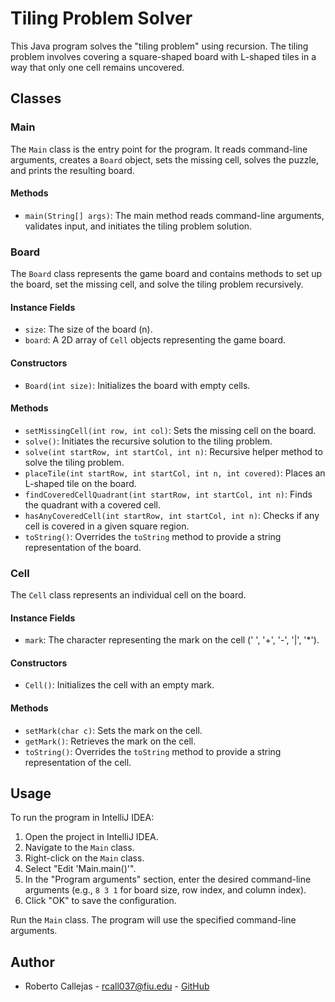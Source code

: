 # Tiling Problem Solver

This Java program solves the "tiling problem" using recursion. The tiling problem involves covering a square-shaped board with L-shaped tiles in a way that only one cell remains uncovered.

## Classes

### Main

The `Main` class is the entry point for the program. It reads command-line arguments, creates a `Board` object, sets the missing cell, solves the puzzle, and prints the resulting board.

#### Methods

- `main(String[] args)`: The main method reads command-line arguments, validates input, and initiates the tiling problem solution.

### Board

The `Board` class represents the game board and contains methods to set up the board, set the missing cell, and solve the tiling problem recursively.

#### Instance Fields

- `size`: The size of the board (n).
- `board`: A 2D array of `Cell` objects representing the game board.

#### Constructors

- `Board(int size)`: Initializes the board with empty cells.

#### Methods

- `setMissingCell(int row, int col)`: Sets the missing cell on the board.
- `solve()`: Initiates the recursive solution to the tiling problem.
- `solve(int startRow, int startCol, int n)`: Recursive helper method to solve the tiling problem.
- `placeTile(int startRow, int startCol, int n, int covered)`: Places an L-shaped tile on the board.
- `findCoveredCellQuadrant(int startRow, int startCol, int n)`: Finds the quadrant with a covered cell.
- `hasAnyCoveredCell(int startRow, int startCol, int n)`: Checks if any cell is covered in a given square region.
- `toString()`: Overrides the `toString` method to provide a string representation of the board.

### Cell

The `Cell` class represents an individual cell on the board.

#### Instance Fields

- `mark`: The character representing the mark on the cell (' ', '+', '-', '|', '*').

#### Constructors

- `Cell()`: Initializes the cell with an empty mark.

#### Methods

- `setMark(char c)`: Sets the mark on the cell.
- `getMark()`: Retrieves the mark on the cell.
- `toString()`: Overrides the `toString` method to provide a string representation of the cell.

## Usage

To run the program in IntelliJ IDEA:

1. Open the project in IntelliJ IDEA.
2. Navigate to the `Main` class.
3. Right-click on the `Main` class.
4. Select "Edit 'Main.main()'".
5. In the "Program arguments" section, enter the desired command-line arguments (e.g., `8 3 1` for board size, row index, and column index).
6. Click "OK" to save the configuration.

Run the `Main` class. The program will use the specified command-line arguments.

## Author

- Roberto Callejas - [rcall037@fiu.edu](rcall037@fiu.edu) - [GitHub](https://github.com/Roberto03082004)
